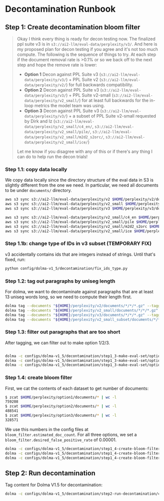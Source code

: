 # Decontamination Runbook

## Step 1: Create decontamination bloom filter

> Okay I think every thing is ready for decon testing now. The finalized ppl suite v3 is in `s3://ai2-llm/eval-data/perplexity/v3/`. And here is my proposed plan for decon testing if you agree and it's not too much compute. The following is the sequence of things to try. At each step if the document removal rate is >0.1% or so we back off to the next step and hope the remove rate is lower:
>
> - **Option 1** Decon against PPL Suite v3 (`s3://ai2-llm/eval-data/perplexity/v3/`) + PPL Suite v2 (`s3://ai2-llm/eval-data/perplexity/v2/`) for full backwards compatibility.
> - **Option 2** Decon against PPL Suite v3 (`s3://ai2-llm/eval-data/perplexity/v3/`) + PPL Suite v2-small (`s3://ai2-llm/eval-data/perplexity/v2_small/`) for at least full backwards for the in-loop metrics the model team was using.
> - **Option 3** Decon against PPL Suite v3 (`s3://ai2-llm/eval-data/perplexity/v3/`) + a subset of PPL Suite v2-small requested by Dirk and Iz (`s3://ai2-llm/eval-data/perplexity/v2_small/c4_en/`, `s3://ai2-llm/eval-data/perplexity/v2_small/pile/`, `s3://ai2-llm/eval-data/perplexity/v2_small/m2d2_s2orc/`, `s3://ai2-llm/eval-data/perplexity/v2_small/ice/`)
>
> Let me know if you disagree with any of this or if there's any thing I can do to help run the decon trials!


### Step 1.1: copy data locally

We copy data locally since the directory structure of the eval data in S3 is slightly different from the one we need.
In particular, we need all documents to be under `documents/` directory.

```bash
aws s3 sync s3://ai2-llm/eval-data/perplexity/v2 $HOME/perplexity/v2/documents
aws s3 sync s3://ai2-llm/eval-data/perplexity/v2_small $HOME/perplexity/v2_small/documents
aws s3 sync s3://ai2-llm/eval-data/perplexity/v3 $HOME/perplexity/v3/documents

aws s3 sync s3://ai2-llm/eval-data/perplexity/v2_small/c4_en $HOME/perplexity/v2_small_subset/documents/c4_en
aws s3 sync s3://ai2-llm/eval-data/perplexity/v2_small/pile $HOME/perplexity/v2_small_subset/documents/pile
aws s3 sync s3://ai2-llm/eval-data/perplexity/v2_small/m2d2_s2orc $HOME/perplexity/v2_small_subset/documents/m2d2_s2orc
aws s3 sync s3://ai2-llm/eval-data/perplexity/v2_small/ice $HOME/perplexity/v2_small_subset/documents/ice
```

### Step 1.1b: change type of IDs in v3 subset (TEMPORARY FIX)

v3 accidentally contains ids that are integers instead of strings. Until that's fixed, run:

```bash
python config/dolma-v1_5/decontamination/fix_ids_type.py
```

### Step 1.2: tag out paragraphs by uniseg length

For dolma, we want to decontaminate against paragraphs that are at least 13 uniseg words long,
so we need to compute their length first.

```bash
dolma tag --documents "${HOME}/perplexity/v2/documents/*/*/*.gz" --taggers uniseg_length_paragraphs_with_empty_v1 --processes 64
dolma tag --documents "${HOME}/perplexity/v2_small/documents/*/*/*.gz" --taggers uniseg_length_paragraphs_with_empty_v1 --processes 64
dolma tag --documents "${HOME}/perplexity/v3/documents/*/*/*.gz" --taggers uniseg_length_paragraphs_with_empty_v1 --processes 64
dolma tag --documents "${HOME}/perplexity/v2_small_subset/documents/*/*/*.gz" --taggers uniseg_length_paragraphs_with_empty_v1 --processes 64
```

### Step 1.3: filter out paragraphs that are too short

After tagging, we can filter out to make option 1/2/3.

```bash

dolma -c configs/dolma-v1_5/decontamination/step1_3-make-eval-set/option1.yaml mix
dolma -c configs/dolma-v1_5/decontamination/step1_3-make-eval-set/option2.yaml mix
dolma -c configs/dolma-v1_5/decontamination/step1_3-make-eval-set/option3.yaml mix

```

### Step 1.4: create bloom filter

First, we cat the contents of each dataset to get number of documents:

```bash
$ zcat $HOME/perplexity/option1/documents/* | wc -l
759208
$ zcat $HOME/perplexity/option2/documents/* | wc -l
488541
$ zcat $HOME/perplexity/option3/documents/* | wc -l
328571
```

We use this numbers in the config files at `bloom_filter.estimated_doc_count`. For all three options, we set a `bloom_filter.desired_false_positive_rate` of 0.00001.

```bash
dolma -c configs/dolma-v1_5/decontamination/step1_4-create-bloom-filter/option1.yaml dedupe
dolma -c configs/dolma-v1_5/decontamination/step1_4-create-bloom-filter/option2.yaml dedupe
dolma -c configs/dolma-v1_5/decontamination/step1_4-create-bloom-filter/option3.yaml dedupe
```

## Step 2: Run decontamination

Tag content for Dolma V1.5 for decontamination:


```bash
dolma -c configs/dolma-v1_5/decontamination/step2-run-decontamination/cc.yaml dedup
```
